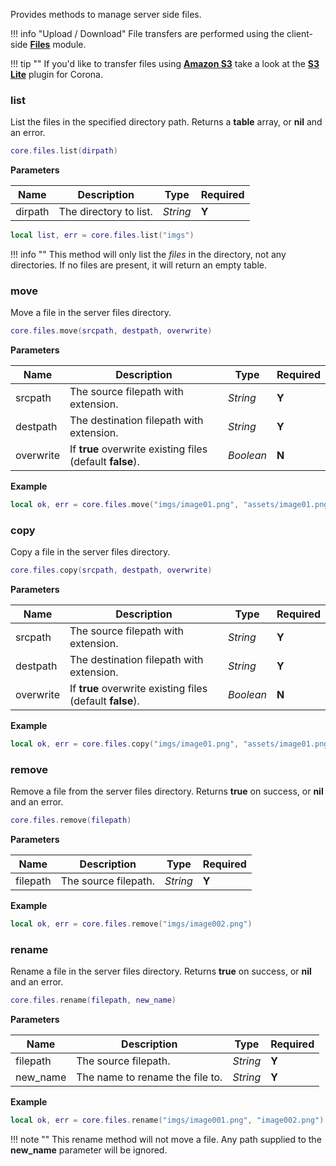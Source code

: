 Provides methods to manage server side files.

!!! info "Upload / Download"
    File transfers are performed using the client-side __[Files](/client/modules/files/)__ module.

!!! tip ""
    If you'd like to transfer files using __[Amazon S3](https://aws.amazon.com/s3/)__ take a look at the __[S3 Lite](https://marketplace.coronalabs.com/plugin/s3-lite)__ plugin for Corona.

### list

List the files in the specified directory path. Returns a __table__ array, or __nil__ and an error.

```lua
core.files.list(dirpath)
```

__Parameters__

|Name|Description|Type|Required|
|----|-----------|----|--------|
|dirpath|The directory to list.|_String_|__Y__|

```lua
local list, err = core.files.list("imgs")
```

!!! info ""
    This method will only list the _files_ in the directory, not any directories. If no files are present, it will return an empty table.

### move

Move a file in the server files directory.

```lua
core.files.move(srcpath, destpath, overwrite)
```

__Parameters__

|Name|Description|Type|Required|
|----|-----------|----|--------|
|srcpath|The source filepath with extension.|_String_|__Y__|
|destpath|The destination filepath with extension.|_String_|__Y__|
|overwrite|If __true__ overwrite existing files (default __false__).|_Boolean_|__N__|


__Example__

```lua
local ok, err = core.files.move("imgs/image01.png", "assets/image01.png")
```

### copy

Copy a file in the server files directory.

```lua
core.files.copy(srcpath, destpath, overwrite)
```

__Parameters__

|Name|Description|Type|Required|
|----|-----------|----|--------|
|srcpath|The source filepath with extension.|_String_|__Y__|
|destpath|The destination filepath with extension.|_String_|__Y__|
|overwrite|If __true__ overwrite existing files (default __false__).|_Boolean_|__N__|


__Example__

```lua
local ok, err = core.files.copy("imgs/image01.png", "assets/image01.png")
```

### remove

Remove a file from the server files directory. Returns __true__ on success, or __nil__ and an error.

```lua
core.files.remove(filepath)
```

__Parameters__

|Name|Description|Type|Required|
|----|-----------|----|--------|
|filepath|The source filepath.|_String_|__Y__|

__Example__

```lua
local ok, err = core.files.remove("imgs/image002.png")
```

### rename

Rename a file in the server files directory. Returns __true__ on success, or __nil__ and an error.

```lua
core.files.rename(filepath, new_name)
```

__Parameters__

|Name|Description|Type|Required|
|----|-----------|----|--------|
|filepath|The source filepath.|_String_|__Y__|
|new_name|The name to rename the file to.|_String_|__Y__|

__Example__

```lua
local ok, err = core.files.rename("imgs/image001.png", "image002.png")
```

!!! note ""
    This rename method will not move a file. Any path supplied to the __new_name__ parameter will be ignored.
